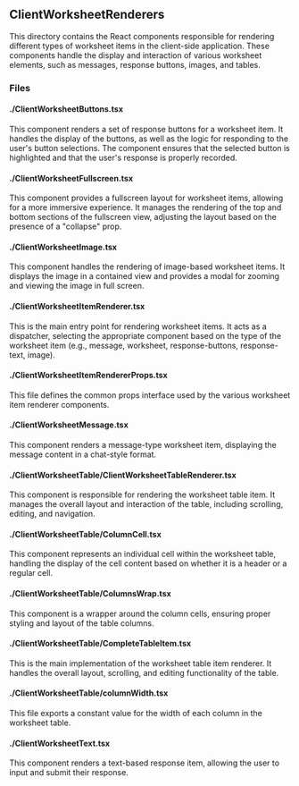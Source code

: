 ## ClientWorksheetRenderers

This directory contains the React components responsible for rendering different types of worksheet items in the client-side application. These components handle the display and interaction of various worksheet elements, such as messages, response buttons, images, and tables.

### Files

#### ./ClientWorksheetButtons.tsx

This component renders a set of response buttons for a worksheet item. It handles the display of the buttons, as well as the logic for responding to the user's button selections. The component ensures that the selected button is highlighted and that the user's response is properly recorded.

#### ./ClientWorksheetFullscreen.tsx

This component provides a fullscreen layout for worksheet items, allowing for a more immersive experience. It manages the rendering of the top and bottom sections of the fullscreen view, adjusting the layout based on the presence of a "collapse" prop.

#### ./ClientWorksheetImage.tsx

This component handles the rendering of image-based worksheet items. It displays the image in a contained view and provides a modal for zooming and viewing the image in full screen.

#### ./ClientWorksheetItemRenderer.tsx

This is the main entry point for rendering worksheet items. It acts as a dispatcher, selecting the appropriate component based on the type of the worksheet item (e.g., message, worksheet, response-buttons, response-text, image).

#### ./ClientWorksheetItemRendererProps.tsx

This file defines the common props interface used by the various worksheet item renderer components.

#### ./ClientWorksheetMessage.tsx

This component renders a message-type worksheet item, displaying the message content in a chat-style format.

#### ./ClientWorksheetTable/ClientWorksheetTableRenderer.tsx

This component is responsible for rendering the worksheet table item. It manages the overall layout and interaction of the table, including scrolling, editing, and navigation.

#### ./ClientWorksheetTable/ColumnCell.tsx

This component represents an individual cell within the worksheet table, handling the display of the cell content based on whether it is a header or a regular cell.

#### ./ClientWorksheetTable/ColumnsWrap.tsx

This component is a wrapper around the column cells, ensuring proper styling and layout of the table columns.

#### ./ClientWorksheetTable/CompleteTableItem.tsx

This is the main implementation of the worksheet table item renderer. It handles the overall layout, scrolling, and editing functionality of the table.

#### ./ClientWorksheetTable/columnWidth.tsx

This file exports a constant value for the width of each column in the worksheet table.

#### ./ClientWorksheetText.tsx

This component renders a text-based response item, allowing the user to input and submit their response.